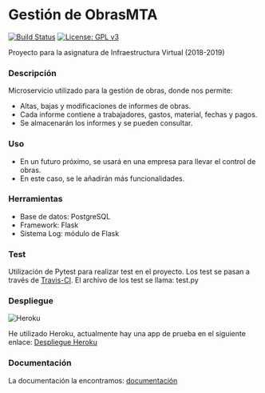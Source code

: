# Gestión de ObrasMTA

[![Build Status](https://travis-ci.com/maikeltoledo/IV-18-19-Proyecto.svg?branch=master)](https://travis-ci.com/maikeltoledo/IV-18-19-Proyecto)
[![License: GPL v3](https://img.shields.io/badge/License-GPL%20v3-blue.svg)](https://www.gnu.org/licenses/gpl-3.0)

Proyecto para la asignatura de Infraestructura Virtual (2018-2019)

### Descripción

Microservicio utilizado para la gestión de obras, donde nos permite:
- Altas, bajas y modificaciones de informes de obras.
- Cada informe contiene a trabajadores, gastos, material, fechas y pagos.
- Se almacenarán los informes y se pueden consultar.

### Uso
- En un futuro próximo, se usará en una empresa para llevar el control de obras.
- En este caso, se le añadirán más funcionalidades.

### Herramientas
- Base de datos: PostgreSQL
- Framework: Flask
- Sistema Log: módulo de Flask

### Test
Utilización de Pytest para realizar test en el proyecto. Los test se pasan a través de [Travis-CI](https://travis-ci.com/).
El archivo de los test se llama: test.py

### Despliegue
![Heroku](https://heroku-badge.herokuapp.com/?app=obrasmta)

He utilizado Heroku, actualmente hay una app de prueba en el siguiente enlace: [Despliegue Heroku](https://obrasmta.herokuapp.com/)

### Documentación
La documentación la encontramos: [documentación](./doc/README.md)
